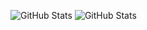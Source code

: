 ![GitHub Stats](https://github-readme-stats.vercel.app/api?username=Arsinnn&theme=radical)
![GitHub Stats](https://github-readme-stats.vercel.app/api/top-langs/?username=Arsinnn&layout=compact&theme=radical)
